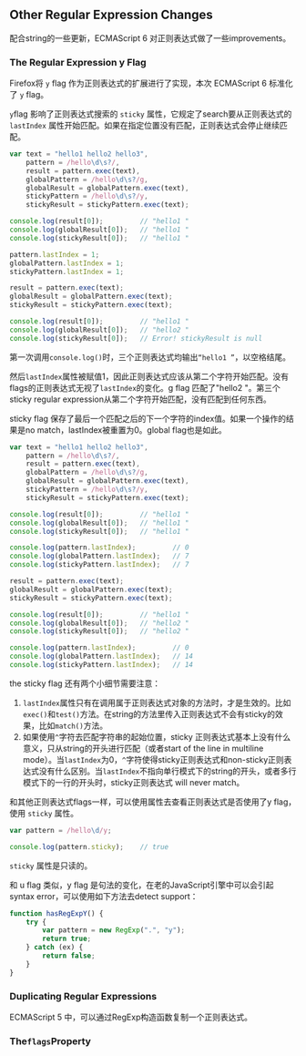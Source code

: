 ## Other Regular Expression Changes

配合string的一些更新，ECMAScript 6 对正则表达式做了一些improvements。

### The Regular Expression y Flag

Firefox将 `y` flag 作为正则表达式的扩展进行了实现，本次 ECMAScript 6 标准化了 `y` flag。

`y`flag 影响了正则表达式搜索的 `sticky` 属性，它规定了search要从正则表达式的 `lastIndex` 属性开始匹配。如果在指定位置没有匹配，正则表达式会停止继续匹配。

```js
var text = "hello1 hello2 hello3",
    pattern = /hello\d\s?/,
    result = pattern.exec(text),
    globalPattern = /hello\d\s?/g,
    globalResult = globalPattern.exec(text),
    stickyPattern = /hello\d\s?/y,
    stickyResult = stickyPattern.exec(text);

console.log(result[0]);         // "hello1 "
console.log(globalResult[0]);   // "hello1 "
console.log(stickyResult[0]);   // "hello1 "

pattern.lastIndex = 1;
globalPattern.lastIndex = 1;
stickyPattern.lastIndex = 1;

result = pattern.exec(text);
globalResult = globalPattern.exec(text);
stickyResult = stickyPattern.exec(text);

console.log(result[0]);         // "hello1 "
console.log(globalResult[0]);   // "hello2 "
console.log(stickyResult[0]);   // Error! stickyResult is null
```

第一次调用`console.log()`时，三个正则表达式均输出`“hello1 ”`，以空格结尾。

然后`lastIndex`属性被赋值1，因此正则表达式应该从第二个字符开始匹配。没有flags的正则表达式无视了`lastIndex`的变化。g flag 匹配了"hello2 "。第三个sticky regular expression从第二个字符开始匹配，没有匹配到任何东西。

sticky flag 保存了最后一个匹配之后的下一个字符的index值。如果一个操作的结果是no match，lastIndex被重置为0。global flag也是如此。

```js
var text = "hello1 hello2 hello3",
    pattern = /hello\d\s?/,
    result = pattern.exec(text),
    globalPattern = /hello\d\s?/g,
    globalResult = globalPattern.exec(text),
    stickyPattern = /hello\d\s?/y,
    stickyResult = stickyPattern.exec(text);

console.log(result[0]);         // "hello1 "
console.log(globalResult[0]);   // "hello1 "
console.log(stickyResult[0]);   // "hello1 "

console.log(pattern.lastIndex);         // 0
console.log(globalPattern.lastIndex);   // 7
console.log(stickyPattern.lastIndex);   // 7

result = pattern.exec(text);
globalResult = globalPattern.exec(text);
stickyResult = stickyPattern.exec(text);

console.log(result[0]);         // "hello1 "
console.log(globalResult[0]);   // "hello2 "
console.log(stickyResult[0]);   // "hello2 "

console.log(pattern.lastIndex);         // 0
console.log(globalPattern.lastIndex);   // 14
console.log(stickyPattern.lastIndex);   // 14
```

the sticky flag 还有两个小细节需要注意：

1. `lastIndex`属性只有在调用属于正则表达式对象的方法时，才是生效的。比如`exec()`和`test()`方法。在string的方法里传入正则表达式不会有sticky的效果，比如`match()`方法。
2. 如果使用`^`字符去匹配字符串的起始位置，sticky 正则表达式基本上没有什么意义，只从string的开头进行匹配（或者start of the line in multiline mode）。当`lastIndex`为0，`^`字符使得sticky正则表达式和non-sticky正则表达式没有什么区别。当`lastIndex`不指向单行模式下的string的开头，或者多行模式下的一行的开头时，sticky正则表达式 will never match。

和其他正则表达式flags一样，可以使用属性去查看正则表达式是否使用了y flag，使用 `sticky` 属性。

```js
var pattern = /hello\d/y;

console.log(pattern.sticky);    // true
```

`sticky` 属性是只读的。

和 u flag 类似，y flag 是句法的变化，在老的JavaScript引擎中可以会引起syntax error，可以使用如下方法去detect support：

```js
function hasRegExpY() {
    try {
        var pattern = new RegExp(".", "y");
        return true;
    } catch (ex) {
        return false;
    }
}
```

### Duplicating Regular Expressions

ECMAScript 5 中，可以通过RegExp构造函数复制一个正则表达式。

### The`flags`Property



